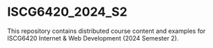 # ISCG6420_2024_S2
This repository contains distributed course content and examples for ISCG6420 Internet & Web Development (2024 Semester 2).